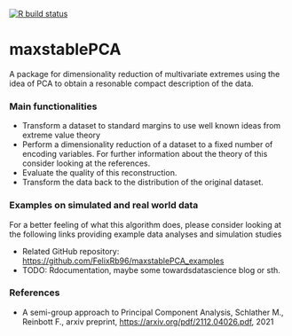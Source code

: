 [![R build
status](https://github.com/FelixRb96/maxstablePCA/workflows/R-CMD-check/badge.svg)](https://github.com/FelixRb96/maxstablePCA/actions?workflow=R-CMD-check)

# maxstablePCA

A package for dimensionality reduction of multivariate extremes using the idea of PCA to 
obtain a resonable compact description of the data. 

### Main functionalities

* Transform a dataset to standard margins to use well known ideas from extreme value theory
* Perform a dimensionality reduction of a dataset to a fixed number of encoding variables. For further information about the theory of this consider looking at the references.
* Evaluate the quality of this reconstruction.
* Transform the data back to the distribution of the original dataset.

### Examples on simulated and real world data

For a better feeling of what this algorithm does, please consider looking at the following links providing example data analyses and simulation studies

* Related GitHub repository: https://github.com/FelixRb96/maxstablePCA_examples
* TODO: Rdocumentation, maybe some towardsdatascience blog or sth. 

### References

* A semi-group approach to Principal Component Analysis, Schlather M., Reinbott F., arxiv preprint, https://arxiv.org/pdf/2112.04026.pdf, 2021

